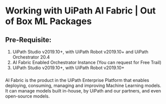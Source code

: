 # Working with UiPath AI Fabric | Out of Box ML Packages 


## Pre-Requisite:

1.	UiPath Studio v2019.10+, with UiPath Robot v2019.10+ and UiPath Orchestrator 20.4
2.	AI Fabric Enabled Orchestrator Instance (You can request for Free Trail)
3.	UiPath Studio v2019.10+, with UiPath Robot v2019.10+

###
AI Fabric is the product in the UiPath Enterprise Platform that enables deploying, consuming, managing and improving Machine Learning models.
It can manage models built in-house, by UiPath and our partners, and even open-source models.


###

